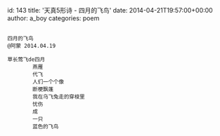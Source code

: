 
id: 143
title: '天真5形诗 - 四月的飞鸟'
date: 2014-04-21T19:57:00+00:00
author: a_boy
categories: poem


<pre><code>
四月的飞鸟
@阿蒙 2014.04.19

草长莺飞de四月
        燕雁
        代飞
        人们一个个像
        断梗飘蓬
        我在乌飞兔走的穿梭里
        忧伤
        成
        一只
        蓝色的飞鸟
</code></pre>